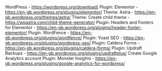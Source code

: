 WordPress - https://wordpress.org/download/
Plugin: Elementor - https://en-gb.wordpress.org/plugins/elementor/
Theme: Astra - https://en-gb.wordpress.org/themes/astra/
Theme: Create child theme - https://wpastra.com/child-theme-generator/
Plugin: Headers and Footers for Elementor - https://en-gb.wordpress.org/plugins/header-footer-elementor/
Plugin: WordFence - https://en-gb.wordpress.org/plugins/wordfence/
Plugin: Yoast SEO - https://en-gb.wordpress.org/plugins/wordpress-seo/
Plugin: Caldera Forms - https://en-gb.wordpress.org/plugins/caldera-forms/
Plugin: Updraft Backups - https://en-gb.wordpress.org/plugins/updraftplus/
Create Google Analytics account
Plugin: Monster Insights - https://en-gb.wordpress.org/plugins/google-analytics-for-wordpress/
